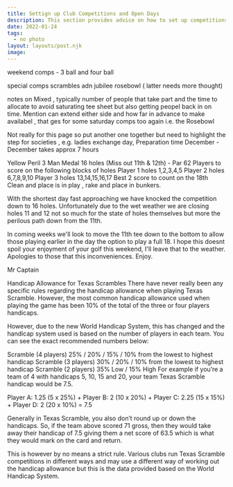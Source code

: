 ```yaml
---
title: Settign up Club Competitions and Open Days
description: This section provides advice on how to set up competitions using cureren systems
date: 2022-01-24
tags:
  - no photo
layout: layouts/post.njk
image: 
---
```


weekend comps - 3 ball and four ball

special comps scrambles adn jubilee rosebowl ( latter needs more thought)

notes on Mixed , typically number of people that take part and the time to allocate to avoid saturating tee sheet but also getting peopel back in on time.  Mention can extend either side and how far in advance to make availabel , that ges for some saturday comps too again i.e. the Rosebowl

Not really for this page so put another one together but need to highlight the step for societies , e.g. ladies exchange day, 
Preparation time December - December takes approx 7 hours



Yellow Peril 3 Man Medal
16 holes (Miss out 11th & 12th) - Par 62
Players to score on the following blocks of holes
  Player 1 holes 1,2,3,4,5
  Player 2 holes 6,7,8,9,10
  Player 3 holes 13,14,15,16,17
  Best 2 score to count on the 18th
Clean and place is in play , rake and place in bunkers.

With the shortest day fast approaching we have knocked the competition down to 16 holes. Unfortunately due to the wet weather we are closing holes 11 and 12 not so much for the state of holes themselves but more the perilous path down from the 11th.  

In coming weeks we'll look to move the 11th tee down to the bottom to allow those playing earlier in the day the option to play a full 18. I hope this doesnt spoil your enjoyment of your golf this weekend, I'll leave that to the weather. Apologies to those that this inconveniences.  Enjoy.

Mr Captain

Handicap Allowance for Texas Scrambles
There have never really been any specific rules regarding the handicap allowance when playing Texas Scramble. However, the most common handicap allowance used when playing the game has been 10% of the total of the three or four players handicaps.

However, due to the new World Handicap System, this has changed and the handicap system used is based on the number of players in each team. You can see the exact recommended numbers below:

Scramble (4 players) 25% / 20% / 15% / 10% from the lowest to highest handicap
Scramble (3 players) 30% / 20% / 10% from the lowest to highest handicap
Scramble (2 players) 35% Low / 15% High
For example if you’re a team of 4 with handicaps 5, 10, 15 and 20, your team Texas Scramble handicap would be 7.5.

Player A: 1.25 (5 x 25%) + Player B: 2 (10 x 20%) + Player C: 2.25 (15 x 15%) + Player D: 2 (20 x 10%) = 7.5 


Generally in Texas Scramble, you also don’t round up or down the handicaps. So, if the team above scored 71 gross, then they would take away their handicap of 7.5 giving them a net score of 63.5 which is what they would mark on the card and return. 

This is however by no means a strict rule. Various clubs run Texas Scramble competitions in different ways and may use a different way of working out the handicap allowance but this is the data provided based on the World Handicap System.
